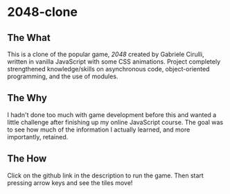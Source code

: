 # 2048-clone

## The What
This is a clone of the popular game, <i>2048</i> created by Gabriele Cirulli,
written in vanilla JavaScript with some CSS animations. Project completely 
strengthened knowledge/skills on asynchronous code, object-oriented programming,
and the use of modules. 

## The Why
I hadn't done too much with game development before this and wanted a little 
challenge after finishing up my online JavaScript course. The goal was to see
how much of the information I actually learned, and more importantly, retained.

## The How
Click on the github link in the description to run the game. Then start pressing arrow keys
and see the tiles move! 



